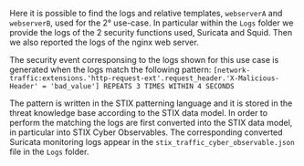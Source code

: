 Here it is possible to find the logs and relative templates, ``webserverA`` and ``webserverB``, used for the 2° use-case.
In particular within the ``Logs`` folder we provide the logs of the 2 security functions used, Suricata and Squid.
Then we also reported the logs of the nginx web server.

The security event corresponsing to the logs shown for this use case is generated when the logs match the following pattern:
`[network-traffic:extensions.'http-request-ext'.request_header.'X-Malicious-Header' = 'bad_value'] REPEATS 3 TIMES WITHIN 4 SECONDS` 

The pattern is written in the STIX patterning language and it is stored in the threat knowledge base according to the STIX data model. In order to perform the matching the logs are first converted into the STIX data model, in particular into STIX Cyber Observables. The corresponding converted Suricata monitoring logs appear in the ``stix_traffic_cyber_observable.json`` file in the ``Logs`` folder.
